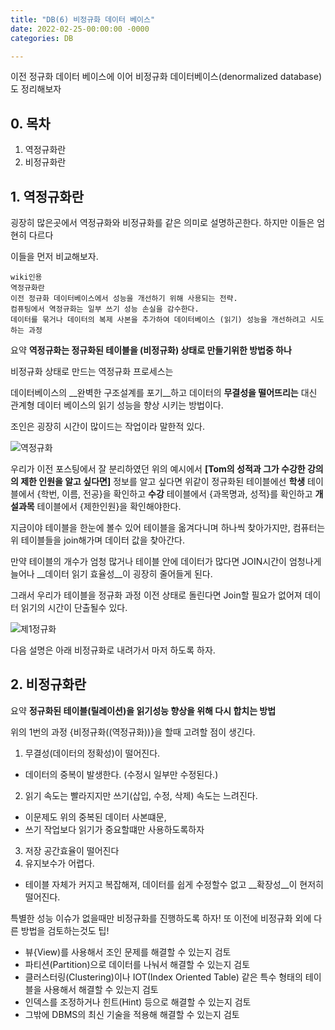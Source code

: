 ```yaml
---
title: "DB(6) 비정규화 데이터 베이스"
date: 2022-02-25-00:00:00 -0000
categories: DB

---
```


이전 정규화 데이터 베이스에 이어 비정규화 데이터베이스(denormalized database)도 정리해보자

## 0. 목차 
1. 역정규화란
2. 비정규화란


## 1. 역정규화란
굉장히 많은곳에서 역정규화와 비정규화를 같은 의미로 설명하곤한다.
하지만 이들은 엄현히 다르다

이들을 먼저 비교해보자.

```
wiki인용
역정규화란
이전 정규화 데이터베이스에서 성능을 개선하기 위해 사용되는 전략. 
컴퓨팅에서 역정규화는 일부 쓰기 성능 손실을 감수한다.
데이터를 묶거나 데이터의 복제 사본을 추가하여 데이터베이스 (읽기) 성능을 개선하려고 시도하는 과정
```

요약
__역정규화는 정규화된 테이블을 (비정규화) 상태로 만들기위한 방법중 하나__ 

비정규화 상태로 만드는 역정규화 프로세스는

데이터베이스의 __완벽한 구조설계를 포기__하고 데이터의 __무결성을 떨어뜨리는__ 대신 관계형 데이터 베이스의 읽기 성능을 향상 시키는 방법이다.

조인은 굉장히 시간이 많이드는 작업이라 말한적 있다.

![역정규화](https://user-images.githubusercontent.com/2585679/155577414-5308bb8d-4ae0-4667-b56f-791b4ba29356.png)

우리가 이전 포스팅에서 잘 분리하였던 위의 예시에서 __[Tom의 성적과 그가 수강한 강의의 제한 인원을 알고 싶다면]__ 정보를 알고 싶다면 위같이 정규화된 테이블에선 
__학생__ 테이블에서 {학번, 이름, 전공}을 확인하고
__수강__ 테이블에서 {과목명과, 성적}를 확인하고
__개설과목__ 테이블에서 {제한인원}을 확인해야한다.

지금이야 테이블을 한눈에 볼수 있어 테이블을 옮겨다니며 하나씩 찾아가지만, 컴퓨터는 위 테이블들을 join해가며 데이터 값을 찾아간다.

만약 테이블의 개수가 엄청 많거나 테이블 안에 데이터가 많다면 JOIN시간이 엄청나게 늘어나 __데이터 읽기 효율성__이 굉장히 줄어들게 된다.

그래서 우리가 테이블을 정규화 과정 이전 상태로 돌린다면 Join할 필요가 없어져 데이터 읽기의 시간이 단출될수 있다. 

![제1정규화](https://user-images.githubusercontent.com/2585679/155577488-20fe41bb-05c7-4963-8ebb-3d615a759d69.png)

다음 설명은 아래 비정규화로 내려가서 마저 하도록 하자.

## 2. 비정규화란

요약 
__정규화된 테이블(릴레이션)을 읽기성능 향상을 위해 다시 합치는 방법__


위의 1번의 과정 {비정규화((역정규화))}을 할때 고려할 점이 생긴다.

1. 무결성(데이터의 정확성)이 떨어진다.
  - 데이터의 중복이 발생한다. (수정시 일부만 수정된다.)
2. 읽기 속도는 빨라지지만 쓰기(삽입, 수정, 삭제) 속도는 느려진다.
  - 이문제도 위의 중복된 데이터 사본떄문, 
  - 쓰기 작업보다 읽기가 중요할떄만 사용하도록하자
3. 저장 공간효율이 떨어진다
4. 유지보수가 어렵다.
  - 테이블 자체가 커지고 복잡해져, 데이터를 쉽게 수정할수 없고 __확장성__이 현저히 떨어진다.



특별한 성능 이슈가 없을때만 비정규화를 진행하도록 하자! 또 이전에 비정규화 외에 다른 방법을 검토하는것도 팁!
- 뷰{View)를 사용해서 조인 문제를 해결할 수 있는지 검토
- 파티션(Partition)으로 데이터를 나눠서 해결할 수 있는지 검토
- 클러스터링(Clustering)이나 IOT(Index Oriented Table) 같은 특수 형태의 테이블을 사용해서 해결할 수 있는지 검토
- 인덱스를 조정하거나 힌트(Hint) 등으로 해결할 수 있는지 검토
- 그밖에 DBMS의 최신 기술을 적용해 해결할 수 있는지 검토